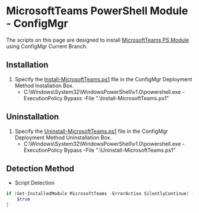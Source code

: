 # MicrosoftTeams PowerShell Module - ConfigMgr

The scripts on this page are designed to install [MicrosoftTeams PS Module](https://www.powershellgallery.com/packages/MicrosoftTeams) using ConfigMgr Current Branch.

## Installation

1. Specify the [Install-MicrosoftTeams.ps1](https://github.com/aentringer/CMAppScripts/raw/master/Microsoft/PSGallery/MicrosoftTeams/Install-MicrosoftTeams.ps1) file in the ConfigMgr Deployment Method Installation Box.
    * C:\Windows\System32\WindowsPowerShell\v1.0\powershell.exe -ExecutionPolicy Bypass -File ".\Install-MicrosoftTeams.ps1"

## Uninstallation

1. Specify the [Uninstall-MicrosoftTeams.ps1](https://github.com/aentringer/CMAppScripts/raw/master/Microsoft/PSGallery/MicrosoftTeams/Uninstall-MicrosoftTeams.ps1) file in the ConfigMgr Deployment Method Uninstallation Box.
    * C:\Windows\System32\WindowsPowerShell\v1.0\powershell.exe -ExecutionPolicy Bypass -File ".\Uninstall-MicrosoftTeams.ps1"

## Detection Method

* Script Detection

```PowerShell
if (Get-InstalledModule MicrosoftTeams -ErrorAction SilentlyContinue) {
    $true
}
```